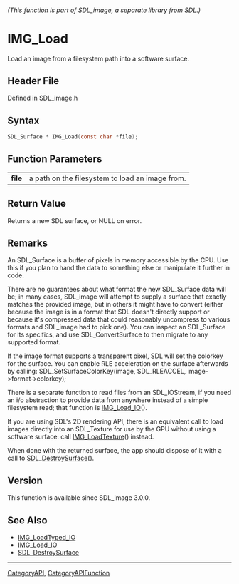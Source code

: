 ###### (This function is part of SDL_image, a separate library from SDL.)
# IMG_Load

Load an image from a filesystem path into a software surface.

## Header File

Defined in SDL_image.h

## Syntax

```c
SDL_Surface * IMG_Load(const char *file);

```

## Function Parameters

|              |                                                 |
| ------------ | ----------------------------------------------- |
| **file**     | a path on the filesystem to load an image from. |

## Return Value

Returns a new SDL surface, or NULL on error.

## Remarks

An SDL_Surface is a buffer of pixels in memory accessible by the CPU. Use
this if you plan to hand the data to something else or manipulate it
further in code.

There are no guarantees about what format the new SDL_Surface data will be;
in many cases, SDL_image will attempt to supply a surface that exactly
matches the provided image, but in others it might have to convert (either
because the image is in a format that SDL doesn't directly support or
because it's compressed data that could reasonably uncompress to various
formats and SDL_image had to pick one). You can inspect an SDL_Surface for
its specifics, and use SDL_ConvertSurface to then migrate to any supported
format.

If the image format supports a transparent pixel, SDL will set the colorkey
for the surface. You can enable RLE acceleration on the surface afterwards
by calling: SDL_SetSurfaceColorKey(image, SDL_RLEACCEL,
image->format->colorkey);

There is a separate function to read files from an SDL_IOStream, if you
need an i/o abstraction to provide data from anywhere instead of a simple
filesystem read; that function is [IMG_Load_IO](IMG_Load_IO)().

If you are using SDL's 2D rendering API, there is an equivalent call to
load images directly into an SDL_Texture for use by the GPU without using a
software surface: call [IMG_LoadTexture](IMG_LoadTexture)() instead.

When done with the returned surface, the app should dispose of it with a
call to [SDL_DestroySurface](SDL_DestroySurface)().

## Version

This function is available since SDL_image 3.0.0.

## See Also

- [IMG_LoadTyped_IO](IMG_LoadTyped_IO)
- [IMG_Load_IO](IMG_Load_IO)
- [SDL_DestroySurface](SDL_DestroySurface)

----
[CategoryAPI](CategoryAPI), [CategoryAPIFunction](CategoryAPIFunction)
